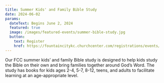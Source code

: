 ```yaml
---
title: Summer Kids' and Family Bible Study
date: 2024-06-02
params:
  dateText: Begins June 2, 2024
  featured: true
  image: /images/featured-events/summer-bible-study.jpg
  button:
    text: Register
    href: https://fountaincitykc.churchcenter.com/registrations/events/2267968
---
```

Our FCC summer kids’ and family Bible study is designed to help kids study the Bible on their own and bring families together around God’s Word. The study has books for kids ages 2-4, 5-7, 8-12, teens, and adults to facilitate learning at an age-appropriate level.

<!--more-->
